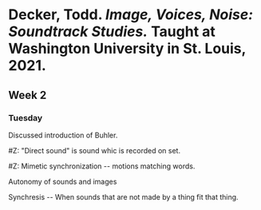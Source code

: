 # Decker, Todd. *Image, Voices, Noise: Soundtrack Studies.* Taught at Washington University in St. Louis, 2021. 

## Week 2  

### Tuesday  

Discussed introduction of Buhler.  

#Z: "Direct sound" is sound whic is recorded on set.  

#Z: Mimetic synchronization -- motions matching words.  

Autonomy of sounds and images

Synchresis -- When sounds that are not made by a thing fit that thing.  
